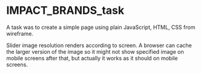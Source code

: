 # IMPACT_BRANDS_task
A task was to create a simple page using plain JavaScript, HTML, CSS from wireframe.

Slider image resolution renders according to screen. A browser can cache the larger version of the image so it might not show specified image on mobile screens after that, but actually it works as it should on mobile screens.
